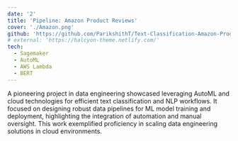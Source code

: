 ```yaml
---
date: '2'
title: 'Pipeline: Amazon Product Reviews'
cover: './Amazon.png'
github: 'https://github.com/ParikshithT/Text-Classification-Amazon-Product-Reviews/tree/main/Amazon%20Product%20Reviews'
# external: 'https://halcyon-theme.netlify.com/'
tech:
  - Sagemaker
  - AutoML
  - AWS Lambda
  - BERT
---
```


A pioneering project in data engineering showcased leveraging AutoML and cloud technologies for efficient text classification and NLP workflows. It focused on designing robust data pipelines for ML model training and deployment, highlighting the integration of automation and manual oversight. This work exemplified proficiency in scaling data engineering solutions in cloud environments.
